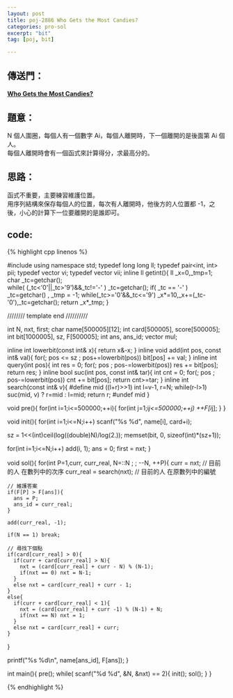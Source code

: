 ```yaml
---
layout: post
title: poj-2886 Who Gets the Most Candies?
categories: pro-sol
excerpt: "bit"
tag: [poj, bit]

---
```


## 傳送門：

#### [Who Gets the Most Candies?](http://poj.org/problem?id=2886)

## 題意：

N 個人圍圈，每個人有一個數字 Ai，每個人離開時，下一個離開的是後面第 Ai 個人。  
每個人離開時會有一個函式來計算得分，求最高分的。

## 思路：

函式不重要，主要練習維護位置。  
用序列結構來保存每個人的位置，每次有人離開時，他後方的人位置都 -1，之後，小心的計算下一位要離開的是誰即可。

## code:

{% highlight cpp linenos %}

#include <iostream>
using namespace std;
typedef long long ll;
typedef pair<int, int> pii;
typedef vector<int> vi;
typedef vector<pii> vii;
inline ll getint(){
  ll _x=0,_tmp=1; char _tc=getchar();    
  while( (_tc<'0'||_tc>'9')&&_tc!='-' ) _tc=getchar();
  if( _tc == '-' ) _tc=getchar() , _tmp = -1;
  while(_tc>='0'&&_tc<='9') _x*=10,_x+=(_tc-'0'),_tc=getchar();
  return _x*_tmp;
}

////////  template end   //////////

int N, nxt, first;
char name[500005][12];
int card[500005], score[500005];
int bit[1000005], sz, F[500005];
int ans, ans_id;
vector<int> mul;

inline int lowerbit(const int& x){
  return x&-x;
}
inline void add(int pos, const int& val){
  for(; pos <= sz ; pos+=lowerbit(pos))
    bit[pos] += val;
}
inline int query(int pos){
  int res = 0;
  for(; pos ; pos-=lowerbit(pos))
    res += bit[pos];
  return res;
}
inline bool suc(int pos, const int& tar){
  int cnt = 0;
  for(; pos ; pos-=lowerbit(pos)) cnt += bit[pos];
  return cnt>=tar;
}
inline int search(const int& v){
#define mid ((l+r)>>1)
  int l=v-1, r=N;
  while(r-l>1) suc(mid, v) ? r=mid : l=mid;
  return r;
#undef mid
}

void pre(){
  for(int i=1;i<=500000;++i){
    for(int j=1;i*j<=500000;++j)
      ++F[i*j];
  }
}

void init(){
  for(int i=1;i<=N;i++)
    scanf("%s %d", name[i], card+i);

  sz = 1<<(int)ceil(log((double)N)/log(2.));
  memset(bit, 0, sizeof(int)*(sz+1));

  for(int i=1;i<=N;i++) add(i, 1);
  ans = 0;
  first = nxt;
}

void sol(){
  for(int P=1,curr, curr_real, N=::N ; ; --N, ++P){
    curr = nxt;     // 目前的人 在數列中的次序
    curr_real = search(nxt);  // 目前的人 在原數列中的編號

    // 維護答案
    if(F[P] > F[ans]){
      ans = P;
      ans_id = curr_real;
    }
    
    add(curr_real, -1);

    if(N == 1) break;

    // 尋找下個點
    if(card[curr_real] > 0){
      if(curr + card[curr_real] > N){
        nxt = (card[curr_real] + curr - N) % (N-1);
        if(nxt == 0) nxt = N-1;
      }
      else nxt = card[curr_real] + curr - 1;
    }
    else{
      if(curr + card[curr_real] < 1){
        nxt = (card[curr_real] + curr -1) % (N-1) + N;
        if(nxt == N) nxt = 1;
      }
      else nxt = card[curr_real] + curr;
    }

  }

  printf("%s %d\n", name[ans_id], F[ans]);
}

int main(){
  pre();
  while( scanf("%d %d", &N, &nxt) == 2){
    init();
    sol();
  }
}

{% endhighlight %}
